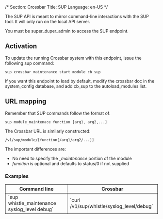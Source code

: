 /*
Section: Crossbar
Title: SUP
Language: en-US
*/

The SUP API is meant to mirror command-line interactions with the SUP tool. It will only run on the local API server.

You must be super\_duper\_admin to access the SUP endpoint.

## Activation

To update the running Crossbar system with this endpoint, issue the following sup command:

    sup crossbar_maintenance start_module cb_sup

If you want this endpoint to load by default, modify the crossbar doc in the system\_config database, and add cb\_sup to the autoload\_modules list.

## URL mapping

Remember that SUP commands follow the format of:

    sup module_maintenace function [arg1, arg2,...]

The Crossbar URL is similarly constructed:

    /v1/sup/module/[function[/arg1/arg2/...]]

The important differences are:

* No need to specify the *_maintenance* portion of the module
* *function* is optional and defaults to status/0 if not supplied

### Examples

<table border=1>
  <thead>
    <tr><th>Command line</th><th>Crossbar</th></tr>
  </thead>
  <tbody>
    <tr>
      <td>`sup whistle_maintenance syslog_level debug`</td>
      <td>`curl /v1/sup/whistle/syslog_level/debug`</td>
    </tr>
  </tbody>
</table>
